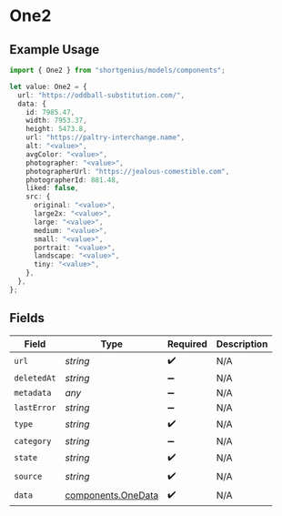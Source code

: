 # One2

## Example Usage

```typescript
import { One2 } from "shortgenius/models/components";

let value: One2 = {
  url: "https://oddball-substitution.com/",
  data: {
    id: 7985.47,
    width: 7953.37,
    height: 5473.8,
    url: "https://paltry-interchange.name",
    alt: "<value>",
    avgColor: "<value>",
    photographer: "<value>",
    photographerUrl: "https://jealous-comestible.com",
    photographerId: 881.48,
    liked: false,
    src: {
      original: "<value>",
      large2x: "<value>",
      large: "<value>",
      medium: "<value>",
      small: "<value>",
      portrait: "<value>",
      landscape: "<value>",
      tiny: "<value>",
    },
  },
};
```

## Fields

| Field                                                    | Type                                                     | Required                                                 | Description                                              |
| -------------------------------------------------------- | -------------------------------------------------------- | -------------------------------------------------------- | -------------------------------------------------------- |
| `url`                                                    | *string*                                                 | :heavy_check_mark:                                       | N/A                                                      |
| `deletedAt`                                              | *string*                                                 | :heavy_minus_sign:                                       | N/A                                                      |
| `metadata`                                               | *any*                                                    | :heavy_minus_sign:                                       | N/A                                                      |
| `lastError`                                              | *string*                                                 | :heavy_minus_sign:                                       | N/A                                                      |
| `type`                                                   | *string*                                                 | :heavy_check_mark:                                       | N/A                                                      |
| `category`                                               | *string*                                                 | :heavy_minus_sign:                                       | N/A                                                      |
| `state`                                                  | *string*                                                 | :heavy_check_mark:                                       | N/A                                                      |
| `source`                                                 | *string*                                                 | :heavy_check_mark:                                       | N/A                                                      |
| `data`                                                   | [components.OneData](../../models/components/onedata.md) | :heavy_check_mark:                                       | N/A                                                      |
